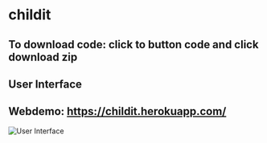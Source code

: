 # childit

## To download code: click to button code and click download zip

## User Interface

## Webdemo: https://childit.herokuapp.com/

![User Interface](https://user-images.githubusercontent.com/67371206/122659962-45757000-d1a7-11eb-9dd5-24080fc512ea.PNG)

